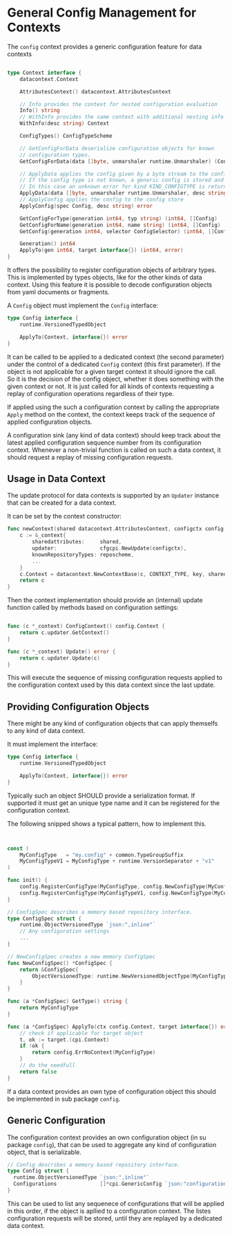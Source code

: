 # General Config Management for Contexts

The `config` context provides a generic configuration feature for data contexts

```go

type Context interface {
	datacontext.Context

	AttributesContext() datacontext.AttributesContext

	// Info provides the context for nested configuration evaluation
	Info() string
	// WithInfo provides the same context with additional nesting info
	WithInfo(desc string) Context

	ConfigTypes() ConfigTypeScheme

	// GetConfigForData deserialize configuration objects for known
	// configuration types.
	GetConfigForData(data []byte, unmarshaler runtime.Unmarshaler) (Config, error)

	// ApplyData applies the config given by a byte stream to the config store
	// If the config type is not known, a generic config is stored and returned.
	// In this case an unknown error for kind KIND_CONFIGTYPE is returned.
	ApplyData(data []byte, unmarshaler runtime.Unmarshaler, desc string) (Config, error)
	// ApplyConfig applies the config to the config store
	ApplyConfig(spec Config, desc string) error

	GetConfigForType(generation int64, typ string) (int64, []Config)
	GetConfigForName(generation int64, name string) (int64, []Config)
	GetConfig(generation int64, selector ConfigSelector) (int64, []Config)

	Generation() int64
	ApplyTo(gen int64, target interface{}) (int64, error)
}
```

It offers the possibility to register configuration objects of arbitrary types.
This is implemented by types objects, like for the other kinds of data context.
Using this feature it is possible to decode configuration objects from
yaml documents or fragments.

A `Config` object must implement the `Config` interface:

```go
type Config interface {
	runtime.VersionedTypedObject

	ApplyTo(Context, interface{}) error
}
```

It can be called to be applied to a dedicated context (the second parameter)
under the control of a dedicated `Config` context (this first parameter).
If the object is not applicable for a given target context it should
ignore the call. So it is the decision of the config object, whether
it does something with the given context or not. It is just called for all
kinds of contexts requesting a replay of configuration operations regardless
of their type.

If applied using the such a configuration context by calling the appropriate
`Apply` method on  the context, the context keeps track of the sequence of
applied configuration  objects.

A configuration sink (any kind of data context) should keep track about
the latest applied configuration sequence number from its configuration context.
Whenever a non-trivial function is called on such a data context, it should request
a replay of missing configuration requests.

## Usage in Data Context

The update protocol for data contexts is supported by an `Updater` instance
that can be created for a data context.

It can be set by the context constructor:

```go
func newContext(shared datacontext.AttributesContext, configctx config.Context, reposcheme RepositoryTypeScheme) Context {
	c := &_context{
		sharedattributes:     shared,
		updater:              cfgcpi.NewUpdate(configctx),
		knownRepositoryTypes: reposcheme,
		...
	}
	c.Context = datacontext.NewContextBase(c, CONTEXT_TYPE, key, shared.GetAttributes())
	return c
}
```

Then the context implementation should provide an (internal) update function
called by methods based on configuration settings:

```go

func (c *_context) ConfigContext() config.Context {
	return c.updater.GetContext()
}

func (c *_context) Update() error {
	return c.updater.Update(c)
}
```

This will execute the sequence of missing configuration requests applied
to the configuration context used by this data context since the last update.

## Providing Configuration Objects

There might be any kind of configuration objects that can apply
themselfs to any kind of data context.

It must implement the interface:

```go
type Config interface {
	runtime.VersionedTypedObject

	ApplyTo(Context, interface{}) error
}
```

Typically such an object SHOULD provide a serialization format.
If supported it must get an unique type name and it can be
registered for the configuration context.

The following snipped shows a typical pattern, how to implement this.

```go


const (
	MyConfigType   = "my.config" + common.TypeGroupSuffix
	MyConfigTypeV1 = MyConfigType + runtime.VersionSeparator + "v1"
)

func init() {
	config.RegisterConfigType(MyConfigType, config.NewConfigType(MyConfigType, &ConfigSpec{}))
	config.RegisterConfigType(MyConfigTypeV1, config.NewConfigType(MyConfigTypeV1, &ConfigSpec{}))
}

// ConfigSpec describes a memory based repository interface.
type ConfigSpec struct {
	runtime.ObjectVersionedType `json:",inline"`
	// Any configuration settings
	...
}

// NewConfigSpec creates a new memory ConfigSpec
func NewConfigSpec() *ConfigSpec {
	return &ConfigSpec{
		ObjectVersionedType: runtime.NewVersionedObjectType(MyConfigType),
	}
}

func (a *ConfigSpec) GetType() string {
	return MyConfigType
}

func (a *ConfigSpec) ApplyTo(ctx config.Context, target interface{}) error {
	// check if applicable for target object
	t, ok := target.(cpi.Context)
	if !ok {
		return config.ErrNoContext(MyConfigType)
	}
	// do the needfull
	return false
}
```

If a data context provides an own type of configuration object this should
be implemented in sub package `config`.

## Generic Configuration

The configuration context provides an own configuration object (in su package
`config`), that can be used to aggregate any kind of configuration object,
that is serializable.


```go
// Config describes a memory based repository interface.
type Config struct {
  runtime.ObjectVersionedType `json:",inline"`
  Configurations              []*cpi.GenericConfig `json:"configurations"`
}
```

This can be used to list any sequenece of configurations that will be applied
in this order, if the object is apllied to a configuration context.
The listes configuration requests will be stored, until they are replayed by a
dedicated data context.
